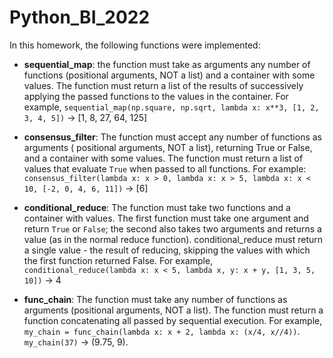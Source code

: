 # Python_BI_2022

In this homework, the following functions were implemented:
- __sequential_map__: the function must take as arguments any number of functions (positional arguments, NOT a list) and a container with some values. The function must return a list of the results of successively applying the passed functions to the values in the container. For example, `sequential_map(np.square, np.sqrt, lambda x: x**3, [1, 2, 3, 4, 5])` -> [1, 8, 27, 64, 125]

- __consensus_filter__: The function must accept any number of functions as arguments (
positional arguments, NOT a list), returning True or False, and a container with some values. The function must return a list of values that evaluate `True` when passed to all functions. For example: `consensus_filter(lambda x: x > 0, lambda x: x > 5, lambda x: x < 10, [-2, 0, 4, 6, 11])` -> [6]

- __conditional_reduce__: The function must take two functions and a container with values. The first function must take one argument and return `True` or `False`; the second also takes two arguments and returns a value (as in the normal reduce function). conditional_reduce must return a single value - the result of reducing, skipping the values with which the first function returned False. For example, `conditional_reduce(lambda x: x < 5, lambda x, y: x + y, [1, 3, 5, 10])` -> 4

- __func_chain__: The function must take any number of functions as arguments (positional arguments, NOT a list). The function must return a function concatenating all passed by sequential execution. For example, `my_chain = func_chain(lambda x: x + 2, lambda x: (x/4, x//4))`. `my_chain(37)` -> (9.75, 9).
